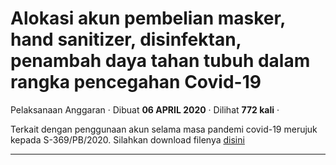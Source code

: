 Alokasi akun pembelian masker, hand sanitizer, disinfektan, penambah daya tahan tubuh dalam rangka pencegahan Covid-19
======================================================================================================================

Pelaksanaan Anggaran · Dibuat **06 APRIL 2020** · Dilihat **772 kali** ·

Terkait dengan penggunaan akun selama masa pandemi covid-19 merujuk kepada S-369/PB/2020. Silahkan download filenya [disini](https://hai.kemenkeu.go.id/kb/articles/s-369-pb-2020-tentang-pemutakhiran-akun-dalam-rangka-penanganan-pandemi-covid-19)

  
  
  

* * *